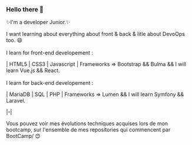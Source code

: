 ### Hello there 👋

✨I'm a developer Junior.✨

I want learning about everything about front & back & litle about DevoOps too. 😄
<br>
<br>
I learn for front-end developement : 

| HTML5 | CSS3 | Javascript | Frameworks => Bootstrap && Bulma && I will learn Vue.js && React.
<br>
<br>
I learn for back-end developement : 

| MariaDB | SQL | PHP | Frameworks => Lumen && I will learn Symfony && Laravel.
<br>

|-|

Vous pouvez voir mes évolutions techniques acquises lors de mon bootcamp, sur l'ensemble de mes repositories qui commencent par BootCamp/ 😊
